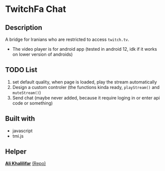 # TwitchFa Chat

## Description
A bridge for Iranians who are restricted to access `twitch.tv`.

- The video player is for android app (tested in android 12, idk if it works on lower version of androids)

## TODO List
1. set default quality, when page is loaded, play the stream automatically
2. Design a custom controler (the functions kinda ready, `playStream()` and `muteStream()`)
3. Send chat (maybe never added, because it require loging in or enter api code or something)

## Built with
* javascript
* tmi.js

## Helper
[**Ali Khalilifar**](https://github.com/alikhalilifar)
[(Repo)](https://github.com/alikhalilifar/persian-twitch-client)
